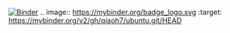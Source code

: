 [![Binder](https://mybinder.org/badge_logo.svg)](https://mybinder.org/v2/gh/qiaoh7/ubuntu.git/HEAD)
.. image:: https://mybinder.org/badge_logo.svg
 :target: https://mybinder.org/v2/gh/qiaoh7/ubuntu.git/HEAD
